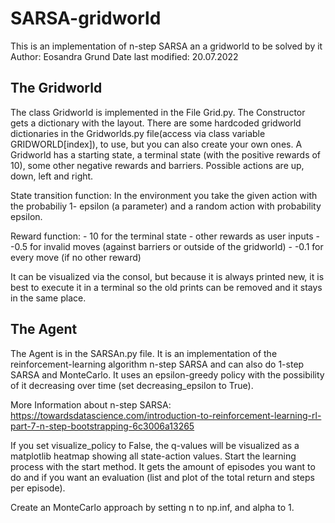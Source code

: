 # SARSA-gridworld
This is an implementation of n-step SARSA an a gridworld to be solved by it
Author: Eosandra Grund
Date last modified: 20.07.2022

The Gridworld
-------------
The class Gridworld is implemented in the File Grid.py. The Constructor gets a dictionary with the layout. There are some hardcoded gridworld dictionaries in the Gridworlds.py file(access via class variable GRIDWORLD[index]), to use, but you can also create your own ones. 
A Gridworld has a starting state, a terminal state (with the positive rewards of 10), some other negative rewards and barriers. Possible actions are up, down, left and right. 

State transition function: In the environment you take the given action with the probabiliy 1- epsilon (a parameter) and a random action with probability epsilon. 

Reward function: 
	- 10 for the terminal state
	- other rewards as user inputs
	- -0.5 for invalid moves (against barriers or outside of the gridworld)
	- -0.1 for every move (if no other reward)

It can be visualized via the consol, but because it is always printed new, it is best to execute it in a terminal so the old prints can be removed and it stays in the same place.

The Agent
-----------
The Agent is in the SARSAn.py file. It is an implementation of the reinforcement-learning algorithm n-step SARSA and can also do 1-step SARSA and MonteCarlo. 
It uses an epsilon-greedy policy with the possibility of it decreasing over time (set decreasing_epsilon to True).

More Information about n-step SARSA: https://towardsdatascience.com/introduction-to-reinforcement-learning-rl-part-7-n-step-bootstrapping-6c3006a13265

If you set visualize_policy to False, the q-values will be visualized as a matplotlib heatmap showing all state-action values.
Start the learning process with the start method. It gets the amount of episodes you want to do and if you want an evaluation (list and plot of the total return and steps per episode). 

Create an MonteCarlo approach by setting n to np.inf, and alpha to 1. 


